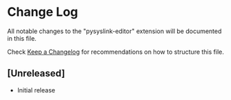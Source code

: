 # Change Log

All notable changes to the "pysyslink-editor" extension will be documented in this file.

Check [Keep a Changelog](http://keepachangelog.com/) for recommendations on how to structure this file.

## [Unreleased]

- Initial release